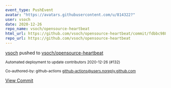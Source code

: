 ```yaml
---
event_type: PushEvent
avatar: "https://avatars.githubusercontent.com/u/814322?"
user: vsoch
date: 2020-12-26
repo_name: vsoch/opensource-heartbeat
html_url: https://github.com/vsoch/opensource-heartbeat/commit/fdbbc9889ba7feec90c341647dcf6ac9a4b23145
repo_url: https://github.com/vsoch/opensource-heartbeat
---
```


<a href='https://github.com/vsoch' target='_blank'>vsoch</a> pushed to <a href='https://github.com/vsoch/opensource-heartbeat' target='_blank'>vsoch/opensource-heartbeat</a>

<small>Automated deployment to update contributors 2020-12-26 (#132)

Co-authored-by: github-actions <github-actions@users.noreply.github.com></small>

<a href='https://github.com/vsoch/opensource-heartbeat/commit/fdbbc9889ba7feec90c341647dcf6ac9a4b23145' target='_blank'>View Commit</a>